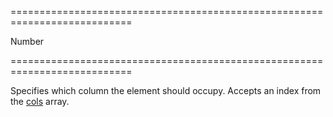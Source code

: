 <!--**
/*-------------------------------------------
    Auto-generated file. Do not modify.
-------------------------------------------

**-->
===========================================================================
<!--type-->Number<!--/type-->
===========================================================================

<!--shortDescription-->
Specifies which column the element should occupy. Accepts an index from the [cols](/Documentation/ApiReference/UI_Widgets/dxResponsiveBox/Configuration/cols/) array.
<!--/shortDescription-->

<!--fullDescription-->

<!--/fullDescription-->